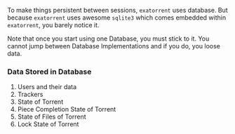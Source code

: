 To make things persistent between sessions, `exatorrent` uses database. But because `exatorrent` uses awesome `sqlite3` which comes embedded within `exatorrent`, you barely notice it.


Note that once you start using one Database, you must stick to it. You cannot jump between Database Implementations and if you do, you loose data.

### Data Stored in Database

1. Users and their data
2. Trackers
3. State of Torrent
4. Piece Completion State of Torrent
5. State of Files of Torrent
6. Lock State of Torrent
